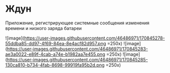 # Ждун
Приложение, регистрирующее системные сообщения изменения времени и низкого заряда батареи

![image](https://user-images.githubusercontent.com/46486971/170845278-55ddba85-dd97-4f69-84ea-8e4acf82d957.png =250x)
![image](https://user-images.githubusercontent.com/46486971/170845283-ae3a0022-e89f-4cab-a74e-b1982aa7e455.png =250x)
![image](https://user-images.githubusercontent.com/46486971/170845285-130ca810-b734-4fab-8698-99919fa95b2d.png =250x)

